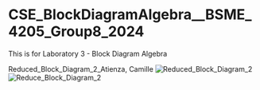 # CSE_BlockDiagramAlgebra__BSME_4205_Group8_2024
This is for Laboratory 3 - Block Diagram Algebra



Reduced_Block_Diagram_2_Atienza, Camille
![Reduced_Block_Diagram_2](https://github.com/JJME4205/CSE_BlockDiagramAlgebra__BSME_4205_Group8_2024/assets/159040752/0a2f67ab-22b4-411e-9616-b46cfcc589c1)
![Reduce_Block_Diagram_2](https://github.com/JJME4205/CSE_BlockDiagramAlgebra__BSME_4205_Group8_2024/assets/159040752/fd912dd2-2ef7-4f8c-bb9d-ba5faf2886e7)
